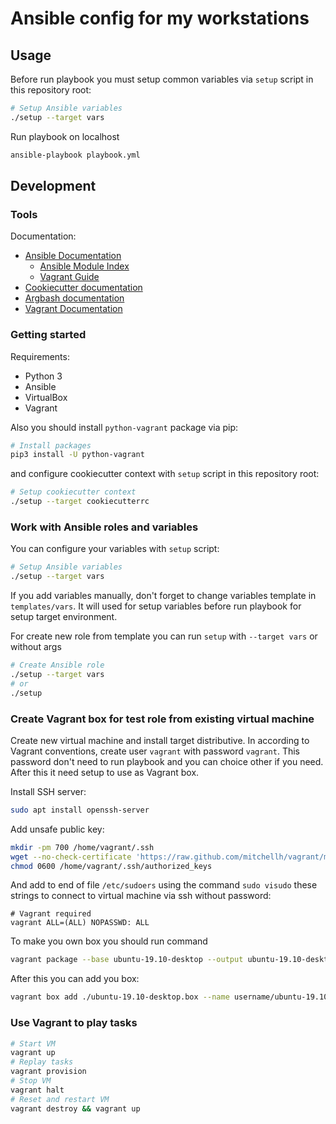 # Ansible config for my workstations

## Usage

Before run playbook you must setup common variables via `setup` script in this repository root:

```bash
# Setup Ansible variables
./setup --target vars
```

Run playbook on localhost

```bash
ansible-playbook playbook.yml
```

## Development

### Tools

Documentation:

- [Ansible Documentation](https://docs.ansible.com/ansible/latest/index.html)
  - [Ansible Module Index](https://docs.ansible.com/ansible/latest/modules/modules_by_category.html)
  - [Vagrant Guide](https://docs.ansible.com/ansible/latest/scenario_guides/guide_vagrant.html)
- [Cookiecutter documentation](https://cookiecutter.readthedocs.io/en/latest/readme.html)
- [Argbash documentation](https://argbash.readthedocs.io/en/stable/)
- [Vagrant Documentation](https://www.vagrantup.com/docs/)

### Getting started

Requirements:

- Python 3
- Ansible
- VirtualBox
- Vagrant

Also you should install `python-vagrant` package via pip:

```bash
# Install packages
pip3 install -U python-vagrant
```

and configure cookiecutter context with `setup` script in this repository root:

```bash
# Setup cookiecutter context
./setup --target cookiecutterrc
```

### Work with Ansible roles and variables

You can configure your variables with `setup` script:

```bash
# Setup Ansible variables
./setup --target vars
```

If you add variables manually, don't forget to change variables template in `templates/vars`. 
It will used for setup variables before run playbook for setup target environment.

For create new role from template you can run `setup` with `--target vars` or without args

```bash
# Create Ansible role
./setup --target vars
# or
./setup
```

### Create Vagrant box for test role from existing virtual machine

Create new virtual machine and install target distributive. 
In according to Vagrant conventions, create user `vagrant` with password `vagrant`. 
This password don't need to run playbook and you can choice other if you need.
After this it need setup to use as Vagrant box. 

Install SSH server:

```bash
sudo apt install openssh-server
```

Add unsafe public key:  

```bash
mkdir -pm 700 /home/vagrant/.ssh
wget --no-check-certificate 'https://raw.github.com/mitchellh/vagrant/master/keys/vagrant.pub' -O /home/vagrant/.ssh/authorized_keys
chmod 0600 /home/vagrant/.ssh/authorized_keys
```

And add to end of file `/etc/sudoers` using the command `sudo visudo` these strings
to connect to virtual machine via ssh without password:

```
# Vagrant required
vagrant ALL=(ALL) NOPASSWD: ALL
```

To make you own box you should run command

```bash
vagrant package --base ubuntu-19.10-desktop --output ubuntu-19.10-desktop.box
``` 

After this you can add you box:

```bash
vagrant box add ./ubuntu-19.10-desktop.box --name username/ubuntu-19.10-desktop
```

### Use Vagrant to play tasks

```bash
# Start VM
vagrant up
# Replay tasks
vagrant provision
# Stop VM
vagrant halt
# Reset and restart VM
vagrant destroy && vagrant up
```

